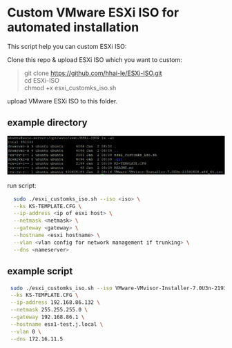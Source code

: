 # Custom VMware ESXi ISO for automated installation

This script help you can custom ESXi ISO:

Clone this repo & upload ESXi ISO which you want to custom:

> git clone https://github.com/hhai-le/ESXi-ISO.git \
> cd ESXi-ISO \
> chmod +x esxi_customks_iso.sh

upload VMware ESXi ISO to this folder.

## example directory

![Alt text](image/image.png)

run script:

```bash
  sudo ./esxi_customks_iso.sh --iso <iso> \
  --ks KS-TEMPLATE.CFG \
  --ip-address <ip of esxi host> \
  --netmask <netmask> \
  --gateway <gateway> \
  --hostname <esxi hostname> \
  --vlan <vlan config for network management if trunking> \
  --dns <nameserver>
```

## example script

```bash
 sudo ./esxi_customks_iso.sh --iso VMware-VMvisor-Installer-7.0U3n-21930508.x86_64.so \
 --ks KS-TEMPLATE.CFG \
 --ip-address 192.168.86.132 \
 --netmask 255.255.255.0 \
 --gateway 192.168.86.1 \
 --hostname esx1-test.j.local \
 --vlan 0 \
 --dns 172.16.11.5
```

